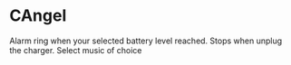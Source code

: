 # CAngel
Alarm ring when your selected battery level reached. Stops when unplug the charger. Select music of choice
